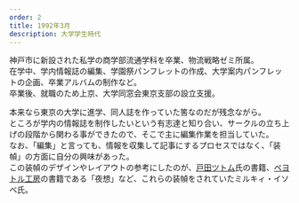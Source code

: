 ```yaml
---
order: 2
title: 1992年3月
description: 大学学生時代
---
```


神戸市に新設された私学の商学部流通学科を卒業、物流戦略ゼミ所属。  
在学中、学内情報誌の編集、学園祭パンフレットの作成、大学案内パンフレットの企画、卒業アルバムの制作など。  
卒業後、就職のため上京、大学同窓会東京支部の設立支援。

本来なら東京の大学に進学、同人誌を作っていた筈なのだが残念ながら。  
ところが学内の情報誌を制作したいという有志達と知り合い、サークルの立ち上げの段階から関わる事ができたので、そこで主に編集作業を担当していた。  
なお、「編集」と言っても、情報を収集して記事にするプロセスではなく、「装幀」の方面に自分の興味があった。  
この装幀のデザインやレイアウトの参考にしたのが、[戸田ツトム](https://ja.wikipedia.org/wiki/%E6%88%B8%E7%94%B0%E3%83%84%E3%83%88%E3%83%A0)氏の書籍、[ペヨトル工房](https://ja.wikipedia.org/wiki/%E3%83%9A%E3%83%A8%E3%83%88%E3%83%AB%E5%B7%A5%E6%88%BF)の書籍である「夜想」など、これらの装幀をされていたミルキィ・イソベ氏。
